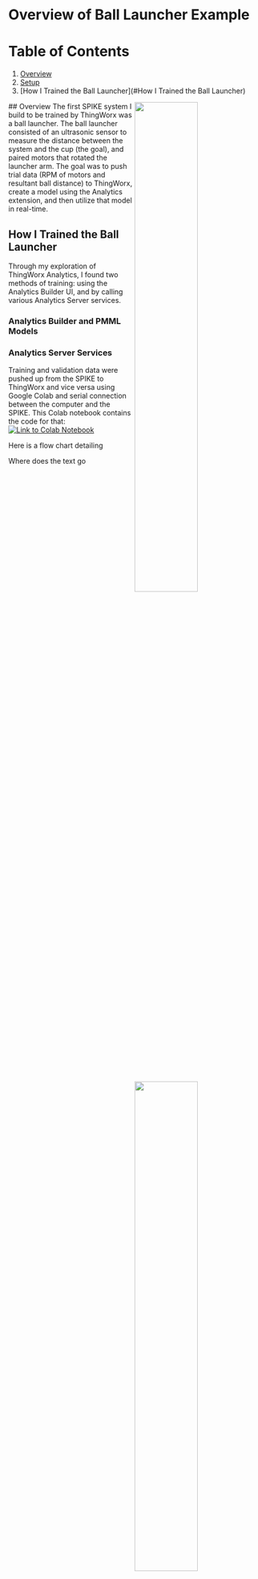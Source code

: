 # Overview of Ball Launcher Example 
# Table of Contents
1. [Overview](#Overview)
2. [Setup](#Setup)
3. [How I Trained the Ball Launcher](#How I Trained the Ball Launcher)

<img align="right" src="https://user-images.githubusercontent.com/49819466/128962304-5829e956-a106-4cab-8d91-d1343155e485.jpg" width=50% height=50%>
## Overview
The first SPIKE system I build to be trained by ThingWorx was a ball launcher. The ball launcher consisted of an ultrasonic sensor to measure the distance between the system and the cup (the goal), and paired motors that rotated the launcher arm. The goal was to push trial data (RPM of motors and resultant ball distance) to ThingWorx, create a model using the Analytics extension, and then utilize that model in real-time. 



## How I Trained the Ball Launcher 
Through my exploration of ThingWorx Analytics, I found two methods of training: using the Analytics Builder UI, and by calling various Analytics Server services.
### Analytics Builder and PMML Models 

### Analytics Server Services 

Training and validation data were pushed up from the SPIKE to ThingWorx and vice versa using Google Colab and serial connection between the computer and the SPIKE. This Colab notebook contains the code for that: [![Link to Colab Notebook](https://colab.research.google.com/assets/colab-badge.svg)](https://colab.research.google.com/github/googlecolab/colabtools/blob/master/notebooks/colab-github-demo.ipynb)

Here is a flow chart detailing 

<img align="right" src="https://user-images.githubusercontent.com/49819466/128961182-ff2b338c-91f3-4e8f-ad84-03285bdb456f.jpg" width=50% height=50%>

Where does the text go

